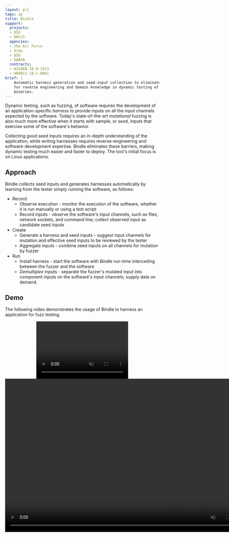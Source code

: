 ```yaml
---
layout: prj
tags: ap
title: Bindle
support:
  projects:
  - DIU
  - HACCS
  agencies:
  - the Air Force
  - Army
  - DIU
  - DARPA
  contracts:
  - W15QKN-18-9-1013
  - HR0011-18-C-0061
brief: |
    Automatic harness generation and seed-input collection to eliminate the need
    for reverse engineering and domain knowledge in dynamic testing of software
    binaries.
---
```


Dynamic testing, such as fuzzing, of software requires the development of an
application-specific _harness_ to provide inputs on all the input channels
expected by the software.  Today's state-of-the-art _mutational_ fuzzing is also
much more effective when it starts with sample, or _seed_, inputs that exercise
some of the software's behavior.

Collecting good seed inputs requires an in-depth understanding of the
application, while writing harnesses requires reverse-engineering and
software-development expertise.  Bindle eliminates these barriers, making
dynamic testing much easier and faster to deploy.  The tool's initial focus is
on Linux applications.

## Approach

Bindle collects seed inputs and generates harnesses automatically by learning
from the tester simply running the software, as follows:

- Record
    - Observe execution - monitor the execution of the software, whether it is
      run manually or using a test script
    - Record inputs - observe the software's input channels, such as files,
      network sockets, and command line; collect observed input as candidate
      seed inputs
- Create
    - Generate a harness and seed inputs - suggest input channels for mutation
      and effective seed inputs to be reviewed by the tester
    - Aggregate inputs - combine seed inputs on all channels for mutation by
      fuzzer
- Run
    - Install harness - start the software with Bindle run-time interceding
      between the fuzzer and the software
    - _Demultiplex_ inputs - separate the fuzzer's mutated input into component
      inputs on the software's input channels; supply data on demand.

## Demo
The following video demonstrates the usage of Bindle to harness an
application for fuzz testing.

<center>
<div class="w3-hide-medium w3-hide-large">
<video width=300px height=187px playsinline controls muted>
<source src="https://static.grammatech.com/research/bindle-demo.mp4#t=0.01" type="video/mp4">
</video>
</div>
<div class="w3-hide-small">
<video width=800px height=500px playsinline controls muted>
<source src="https://static.grammatech.com/research/bindle-demo.mp4#t=0.01" type="video/mp4">
</video>
</div>
</center>
